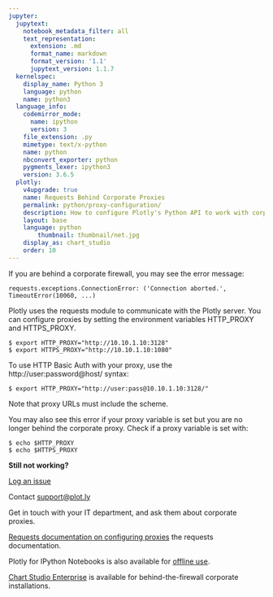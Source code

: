 ```yaml
---
jupyter:
  jupytext:
    notebook_metadata_filter: all
    text_representation:
      extension: .md
      format_name: markdown
      format_version: '1.1'
      jupytext_version: 1.1.7
  kernelspec:
    display_name: Python 3
    language: python
    name: python3
  language_info:
    codemirror_mode:
      name: ipython
      version: 3
    file_extension: .py
    mimetype: text/x-python
    name: python
    nbconvert_exporter: python
    pygments_lexer: ipython3
    version: 3.6.5
  plotly:
    v4upgrade: true
    name: Requests Behind Corporate Proxies
    permalink: python/proxy-configuration/
    description: How to configure Plotly's Python API to work with corporate proxies
    layout: base
    language: python
        thumbnail: thumbnail/net.jpg
    display_as: chart_studio
    order: 10
---
```


<!-- #region -->
If you are behind a corporate firewall, you may see the error message:
```
requests.exceptions.ConnectionError: ('Connection aborted.', TimeoutError(10060, ...)
```
Plotly uses the requests module to communicate with the Plotly server. You can configure proxies by setting the environment variables HTTP_PROXY and HTTPS_PROXY.
```
$ export HTTP_PROXY="http://10.10.1.10:3128"
$ export HTTPS_PROXY="http://10.10.1.10:1080"
```
To use HTTP Basic Auth with your proxy, use the http://user:password@host/ syntax:

```
$ export HTTP_PROXY="http://user:pass@10.10.1.10:3128/"
```

Note that proxy URLs must include the scheme.

You may also see this error if your proxy variable is set but you are no longer behind the corporate proxy. Check if a proxy variable is set with:

```
$ echo $HTTP_PROXY
$ echo $HTTPS_PROXY
```
**Still not working?**

[Log an issue](https://github.com/plotly/plotly.py)

Contact [support@plot.ly]()

Get in touch with your IT department, and ask them about corporate proxies.

[Requests documentation on configuring proxies](http://docs.python-requests.org/en/latest/user/advanced/#proxies) the requests documentation.

Plotly for IPython Notebooks is also available for [offline use](https://plot.ly/python/offline/).

[Chart Studio Enterprise](https://plot.ly/product/enterprise) is available for behind-the-firewall corporate installations.
<!-- #endregion -->

```python

```
